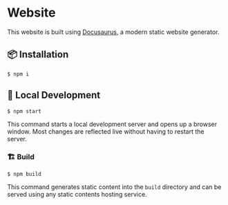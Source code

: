 # Website

This website is built using [Docusaurus](https://docusaurus.io/), a modern static website generator.

## :package: Installation

```
$ npm i
```

## :hammer: Local Development

```
$ npm start
```

This command starts a local development server and opens up a browser window. Most changes are reflected live without having to restart the server.

### :building_construction: Build

```
$ npm build
```

This command generates static content into the `build` directory and can be served using any static contents hosting service.
